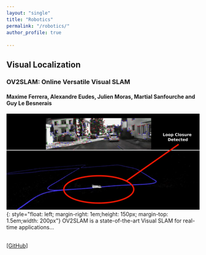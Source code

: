 ```yaml
---
layout: "single"
title: "Robotics"
permalink: "/robotics/"
author_profile: true

---
```


<script type="text/javascript">
   function toggleVisibility(block_id) {
       var e = document.getElementById(block_id);
       if(e.style.display == 'block')
          e.style.display = 'none';
       else
          e.style.display = 'block';
   }
    function copyToClip(element) {
        var str = document.getElementById(element).innerHTML;
        function listener(e) {
            e.clipboardData.setData("text/html", str);
            e.clipboardData.setData("text/plain", str);
            e.preventDefault();
        }
        document.addEventListener("copy", listener);
        document.execCommand("copy");
        document.removeEventListener("copy", listener);
};
</script>

## Visual Localization
### OV2SLAM: Online Versatile Visual SLAM
#### Maxime Ferrera, Alexandre Eudes, Julien Moras, Martial Sanfourche and Guy Le Besnerais

![OV2SLAM](/images/OV2SLAM1.png){: style="float: left; margin-right: 1em;height: 150px; margin-top: 1.5em;width: 200px"} 
OV2SLAM is a state-of-the-art Visual SLAM for real-time applications...
<!-- <normal> -->
<!-- <p style="text-align: right;"> -->
<br />
    <a href="https://github.com/ov2slam" style="color:page.header.overlay_color">[GitHub]</a>
<!-- </normal> -->
